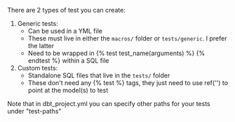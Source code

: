 There are 2 types of test you can create:
1. Generic tests:
    - Can be used in a YML file
    - These must live in either the `macros/` folder or `tests/generic`. I prefer the latter
    - Need to be wrapped in {% test test_name(arguments) %} {% endtest %} within a SQL file
2. Custom tests:
    - Standalone SQL files that live in the `tests/` folder
    - These don't need any {% test %} tags, they just need to use ref('') to point at the model(s) to test

Note that in dbt_project.yml you can specify other paths for your tests under "test-paths"


